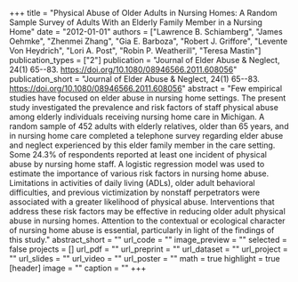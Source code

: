 +++
title = "Physical Abuse of Older Adults in Nursing Homes: A Random Sample Survey of Adults With an Elderly Family Member in a Nursing Home"
date = "2012-01-01"
authors = ["Lawrence B. Schiamberg", "James Oehmke", "Zhenmei Zhang", "Gia E. Barboza", "Robert J. Griffore", "Levente Von Heydrich", "Lori A. Post", "Robin P. Weatherill", "Teresa Mastin"]
publication_types = ["2"]
publication = "Journal of Elder Abuse & Neglect, 24(1) 65--83. https://doi.org/10.1080/08946566.2011.608056"
publication_short = "Journal of Elder Abuse & Neglect, 24(1) 65--83. https://doi.org/10.1080/08946566.2011.608056"
abstract = "Few empirical studies have focused on elder abuse in nursing home settings. The present study investigated the prevalence and risk factors of staff physical abuse among elderly individuals receiving nursing home care in Michigan. A random sample of 452 adults with elderly relatives, older than 65 years, and in nursing home care completed a telephone survey regarding elder abuse and neglect experienced by this elder family member in the care setting. Some 24.3% of respondents reported at least one incident of physical abuse by nursing home staff. A logistic regression model was used to estimate the importance of various risk factors in nursing home abuse. Limitations in activities of daily living (ADLs), older adult behavioral difficulties, and previous victimization by nonstaff perpetrators were associated with a greater likelihood of physical abuse. Interventions that address these risk factors may be effective in reducing older adult physical abuse in nursing homes. Attention to the contextual or ecological character of nursing home abuse is essential, particularly in light of the findings of this study."
abstract_short = ""
url_code = ""
image_preview = ""
selected = false
projects = []
url_pdf = ""
url_preprint = ""
url_dataset = ""
url_project = ""
url_slides = ""
url_video = ""
url_poster = ""
math = true
highlight = true
[header]
image = ""
caption = ""
+++
